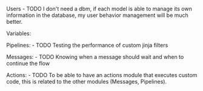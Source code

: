 Users
    - TODO I don't need a dbm, if each model is able to manage its own information in the database, my user behavior management will be much better.

Variables:

Pipelines:
    - TODO Testing the performance of custom jinja filters

Messages:
    - TODO Knowing when a message should wait and when to continue the flow

Actions:
    - TODO To be able to have an actions module that executes custom code, this is related to the other modules (Messages, Pipelines).
